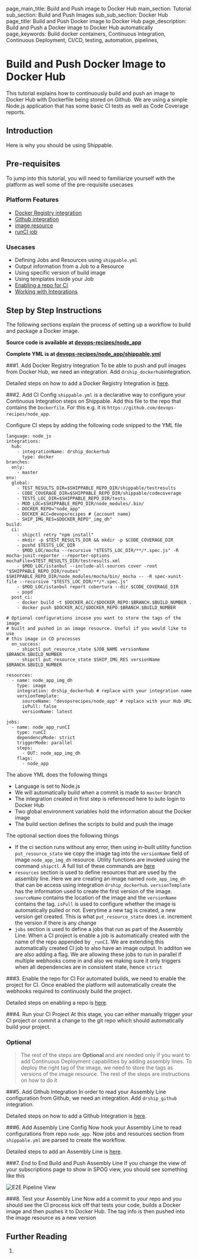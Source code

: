 page_main_title: Build and Push image to Docker Hub
main_section: Tutorial
sub_section: Build and Push Images
sub_sub_section: Docker Hub
page_title: Build and Push Docker image to Docker Hub
page_description: Build and Push a Docker image to Docker Hub automatically
page_keywords: Build docker containers, Continuous Integration, Continuous Deployment, CI/CD, testing, automation, pipelines, 

# Build and Push Docker Image to Docker Hub
This tutorial explains how to continuously build and push an image to Docker Hub with Dockerfile being stored on Github. We are using a simple Node.js application that has some basic CI tests as well as Code Coverage reports. 

## Introduction

Here is why you should be using Shippable. 

## Pre-requisites
To jump into this tutorial, you will need to familiarize yourself with the platform as well some of the pre-requisite usecases

### Platform Features
* [Docker Registry integration](/platform/integration/dockerRegistryLogin)
* [Github integration](/platform/integration/github)
* [image resource](/platform/workflow/resource/image)
* [runCI job](/platform/workflow/job/runci)

### Usecases
* Defining Jobs and Resources using `shippable.yml`
* Output information from a Job to a Resource
* Using specific version of build image
* Using templates inside your Job
* [Enabling a repo for CI](ci/enable-project/)
* [Working with Integrations](platform/tutorial/howto-crud-integration)

## Step by Step Instructions
The following sections explain the process of setting up a workflow to build and package a Docker image. 

**Source code is available at [devops-recipes/node_app](https://github.com/devops-recipes/node_app)**

**Complete YML is at [devops-recipes/node_app/shippable.yml](https://raw.githubusercontent.com/devops-recipes/node_app/master/shippable.yml)**

###1. Add Docker Registry Integration
To be able to push and pull images from Docker Hub, we need an integration. Add `drship_dockerhub`integration.

Detailed steps on how to add a Docker Registry Integration is [here](/platform/integration/dockerRegistryLogin/#adding-account-integration).

###2. Add CI Config
`shippable.yml` is a declarative way to configure your Continuous Integration steps on Shippable. Add this file to the repo that contains the `Dockerfile`. For this e.g. it is `https://github.com/devops-recipes/node_app`.

Configure CI steps by adding the following code snipped to the YML file

```
language: node_js
integrations:
  hub:
    - integrationName: drship_dockerhub
      type: docker
branches:
  only:
    - master
env:
  global:
    - TEST_RESULTS_DIR=$SHIPPABLE_REPO_DIR/shippable/testresults
    - CODE_COVERAGE_DIR=$SHIPPABLE_REPO_DIR/shippable/codecoverage
    - TESTS_LOC_DIR=$SHIPPABLE_REPO_DIR/tests
    - MOD_LOC=$SHIPPABLE_REPO_DIR/node_modules/.bin/
    - DOCKER_REPO="node_app"
    - DOCKER_ACC=devopsrecipes # {account name}
    - SHIP_IMG_RES=$DOCKER_REPO"_img_dh"
build:
  ci:
    - shipctl retry "npm install"
    - mkdir -p $TEST_RESULTS_DIR && mkdir -p $CODE_COVERAGE_DIR
    - pushd $TESTS_LOC_DIR
    - $MOD_LOC/mocha --recursive "$TESTS_LOC_DIR/**/*.spec.js" -R mocha-junit-reporter --reporter-options mochaFile=$TEST_RESULTS_DIR/testresults.xml
    - $MOD_LOC/istanbul --include-all-sources cover -root "$SHIPPABLE_REPO_DIR/routes" $SHIPPABLE_REPO_DIR/node_modules/mocha/bin/_mocha -- -R spec-xunit-file --recursive "$TESTS_LOC_DIR/**/*.spec.js"
    - $MOD_LOC/istanbul report cobertura --dir $CODE_COVERAGE_DIR
    - popd
  post_ci:
    - docker build -t $DOCKER_ACC/$DOCKER_REPO:$BRANCH.$BUILD_NUMBER .
    - docker push $DOCKER_ACC/$DOCKER_REPO:$BRANCH.$BUILD_NUMBER

# Optional configurations incase you want to store the tags of the image
# built and pushed in an image resource. Useful if you would like to use
# this image in CD processes
  on_success:
    - shipctl put_resource_state $JOB_NAME versionName $BRANCH.$BUILD_NUMBER
    - shipctl put_resource_state $SHIP_IMG_RES versionName $BRANCH.$BUILD_NUMBER

resources:
  - name: node_app_img_dh
    type: image
    integration: drship_dockerhub # replace with your integration name
    versionTemplate:
      sourceName: "devopsrecipes/node_app" # replace with your Hub URL
      isPull: false
      versionName: latest

jobs:
  - name: node_app_runCI
    type: runCI
    dependencyMode: strict
    triggerMode: parallel
    steps:
      - OUT: node_app_img_dh
    flags:
      - node_app
```

The above YML does the following things

* Language is set to Node.js
* We will automatically build when a commit is made to `master` branch
* The integration created in first step is referenced here to auto login to Docker Hub
* Two global environment variables hold the information about the Docker image
* The build section defines the scripts to build and push the image

The optional section does the following things

* If the ci section runs without any error, then using in-built utility function `put_resource_state` we copy the image tag into the `versionName` field of image `node_app_img_dh` resource. Utility functions are invoked using the command `shipctl`. A full list of these commands are [here](platform/tutorial/using-shipctl)
* `resources` section is used to define resources that are used by the assembly line. Here we are creating an image named `node_app_img_dh` that can be access using integration `drship_dockerhub`. `versionTemplate` has the information used to create the first version of the image. `sourceName` contains the location of the image and the  `versionName` contains the tag. `isPull` is used to configure whether the image is automatically pulled or not. Everytime a new tag is created, a new version get created. This is what `put_resource_state` does i.e. increment the version if there is any change
* `jobs` section is used to define a jobs that run as part of the Assembly Line. When a CI project is enable a job is automatically created with the name of the repo appended by `_runCI`. We are extending this automatically created CI job to also have an image output. In additon we are also adding a flag. We are allowing these jobs to run in parallel if multiple webhooks come in and also we making sure it only triggers when all dependencies are in consistent state, hence `strict`

###3. Enable the repo for CI
For automated builds, we need to enable the project for CI. Once enabled the platform will automatically create the webhooks required to continuosly build the project. 

Detailed steps on enabling a repo is [here](/ci/enable-project/).

###4. Run your CI Project
At this stage, you can either manually trigger your CI project or commit a change to the git repo which should automatically build your project.

### Optional
> The rest of the steps are **Optional** and are needed only if you want to add Continuous Deployment capabilities by adding assembly lines. To deploy the right tag of the image, we need to store the tags as versions of the image resource. The rest of the steps are instructions on how to do it

###5. Add Github Integration
In order to read your Assembly Line configuration from Github, we need an integration. Add `drship_github` integration.

Detailed steps on how to add a Github Integration is [here](/platform/integration/github/#adding-account-integration).

###6. Add Assembly Line Config
Now hook your Assembly Line to read configurations from repo `node_app`. Now jobs and resources section from `shippable.yml` are parsed to create the workflow. 

Detailed steps to add an Assembly Line is [here](deploy/configuration/).

###7. End to End Build and Push Assembly Line
If you change the view of your subscriptions page to show in SPOG view, you should see something like this

<img src="/images/tutorial/build-push-docker-image-fig4.png" alt="E2E Pipeline View">

###8. Test your Assembly Line
Now add a commit to your repo and you should see the CI process kick off that tests your code, builds a Docker image and then pushes it to Docker Hub. The tag info is then pushed into the image resource as a new version

## Further Reading
1.	
